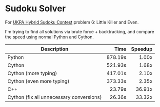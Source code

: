 # Sudoku Solver

For [UKPA Hybrid Sudoku Contest](https://ukpuzzles.org/contests.php?contestid=56) problem 6: Little Killer and Even.

I'm trying to find all solutions via brute force + backtracking, and compare the speed using normal Python and Cython.

| Description                              | Time            | Speedup |
| ---------------------------------------- | --------------: | ------: |
| Python                                   | 878.19s         | 1.00x   |
| Cython                                   | 521.93s         | 1.68x   |
| Cython (more typing)                     | 417.01s         | 2.10x   |
| Cython (even more typing)                | 373.33s         | 2.35x   |
| C++                                      | 23.79s          | 36.91x  |
| Cython (fix all unnecessary conversions) | 26.36s          | 33.32x  |
